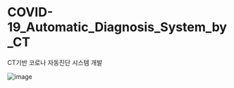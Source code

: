 # COVID-19_Automatic_Diagnosis_System_by_CT
CT기반 코로나 자동진단 시스템 개발


![image](https://user-images.githubusercontent.com/38696775/138699633-b6e7d2ff-6b3a-449c-bed4-e98b45d425f4.png)
